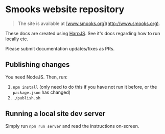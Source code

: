 # Smooks website repository

> The site is available at [www.smooks.org](http://www.smooks.org).

These docs are created using [HarpJS](https://harpjs.com/). See it's docs regarding
how to run locally etc.

Please submit documentation updates/fixes as PRs.

## Publishing changes

You need NodeJS. Then, run:

1. `npm install` (only need to do this if you have not run it before, or the `package.json` has changed)
1. `./publish.sh`

## Running a local site dev server

Simply run `npm run server` and read the instructions on-screen.